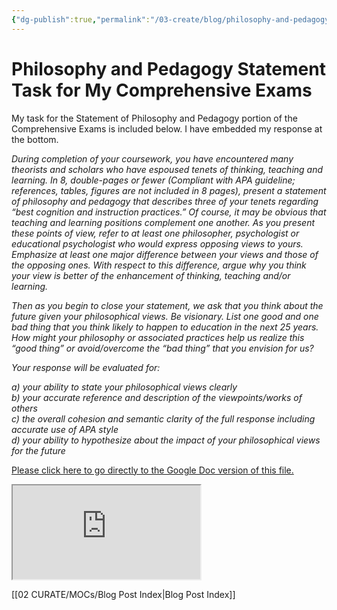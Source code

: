 ```yaml
---
{"dg-publish":true,"permalink":"/03-create/blog/philosophy-and-pedagogy-statement-task-for-my-comprehensive-exams/","title":"Philosophy and Pedagogy Statement Task for My Comprehensive Exams","tags":["comprehensive-exams","educational-psychology","literacy","new-literacies"]}
---
```


# Philosophy and Pedagogy Statement Task for My Comprehensive Exams

My task for the Statement of Philosophy and Pedagogy portion of the Comprehensive Exams is included below. I have embedded my response at the bottom.

_During completion of your coursework, you have encountered many theorists and scholars who have espoused tenets of thinking, teaching and learning. In 8, double-pages or fewer (Compliant with APA guideline; references, tables, figures are not included in 8 pages), present a statement of philosophy and pedagogy that describes three of your tenets regarding “best cognition and instruction practices.” Of course, it may be obvious that teaching and learning positions complement one another. As you present these points of view, refer to at least one philosopher,_ _psychologist or educational psychologist who would express opposing views to yours. Emphasize at least one major difference between your views and those of the opposing ones. With respect to this difference, argue why you think your view is better of the enhancement of thinking, teaching and/or learning._

_Then as you begin to close your statement, we ask that you think about the future given your philosophical views. Be visionary. List one good and one bad thing that you think likely to happen to education in the next 25 years. How might your philosophy or associated practices help us realize this “good thing” or avoid/overcome the “bad thing” that you envision for us?_

_Your response will be evaluated for:_

_a) your ability to state your philosophical views clearly_  
_b) your accurate reference and description of the viewpoints/works of others_  
_c) the overall cohesion and semantic clarity of the full response including accurate use of APA style_  
_d) your ability to hypothesize about the impact of your philosophical views for the future_

[Please click here to go directly to the Google Doc version of this file.](https://docs.google.com/document/d/1OVj0cNCleQkoSR7rLQLln29jxUHnv2SpliwVLdRO9j8/edit?usp=sharing)

<iframe src="https://docs.google.com/document/d/e/2PACX-1vTIE1ptCs9py7CMUOuuVKBsqG5IzYmYa5R4yX1fR62ZjKnauvon0qf-vqhdS1VZCiJ3mE-0UNqR8jd5/pub?embedded=true"></iframe>

[[02 CURATE/MOCs/Blog Post Index\|Blog Post Index]]